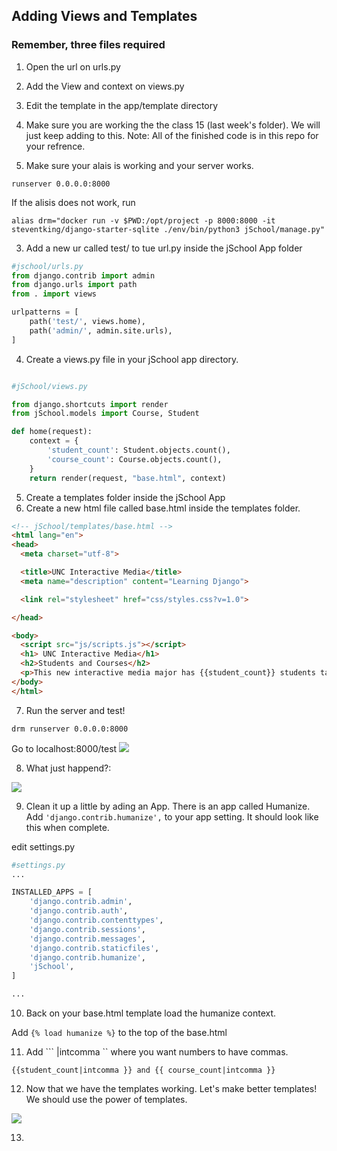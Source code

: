 ## Adding Views and Templates

### Remember, three files required ###
1. Open the url on urls.py
2. Add the View and context on views.py
3. Edit the template in the app/template directory

1. Make sure you are working the the class 15 (last week's folder). We will just keep adding to this. 
Note: All of the finished code is in this repo for your refrence.

2. Make sure your alais is working and your server works.
```
runserver 0.0.0.0:8000 
```

If the alisis does not work, run 
```
alias drm="docker run -v $PWD:/opt/project -p 8000:8000 -it steventking/django-starter-sqlite ./env/bin/python3 jSchool/manage.py"

```

3. Add a new ur called test/ to tue url.py inside the jSchool App folder
```python
#jschool/urls.py
from django.contrib import admin
from django.urls import path
from . import views

urlpatterns = [
    path('test/', views.home),
    path('admin/', admin.site.urls),
]

```

4. Create a views.py file in your jSchool app directory. 
```python

#jSchool/views.py

from django.shortcuts import render
from jSchool.models import Course, Student

def home(request):
    context = {
        'student_count': Student.objects.count(),
        'course_count': Course.objects.count(),
    }
    return render(request, "base.html", context)

```



5. Create a templates folder inside the jSchool App
6. Create a new html file called base.html inside the templates folder.

```html
<!-- jSchool/templates/base.html -->
<html lang="en">
<head>
  <meta charset="utf-8">

  <title>UNC Interactive Media</title>
  <meta name="description" content="Learning Django">

  <link rel="stylesheet" href="css/styles.css?v=1.0">

</head>

<body>
  <script src="js/scripts.js"></script>
  <h1> UNC Interactive Media</h1>
  <h2>Students and Courses</h2>
  <p>This new interactive media major has {{student_count}} students taking {{ course_count}} courses.
</body>
</html>
```

7. Run the server and test!
```
drm runserver 0.0.0.0:8000 

```
Go to localhost:8000/test
<img src="https://i.imgur.com/QzZSuYM.png">


8. What just happend?:
<img src="https://i.imgur.com/79s8ori.png">

9. Clean it up a little by ading an App. There is an app called Humanize. 
Add ```'django.contrib.humanize',``` to your app setting. It should look like this when complete.

edit settings.py
```python
#settings.py
...

INSTALLED_APPS = [
    'django.contrib.admin',
    'django.contrib.auth',
    'django.contrib.contenttypes',
    'django.contrib.sessions',
    'django.contrib.messages',
    'django.contrib.staticfiles',
    'django.contrib.humanize',
    'jSchool',
]

...
```
10. Back on your base.html template load the humanize context. 

Add ``` {% load humanize %} ``` to the top of the base.html

11. Add ``` |intcomma `` where you want numbers to have commas. 

```
{{student_count|intcomma }} and {{ course_count|intcomma }}
```

12. Now that we have the templates working. Let's make better templates! We should use the power of templates.

<img src="https://i.imgur.com/dGNGHfH.png">

13. 

